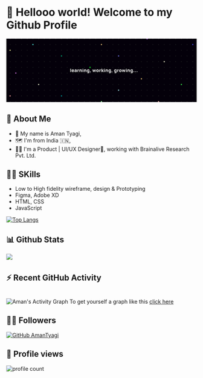 
# 👋 Hellooo world! Welcome to my Github Profile

<img src="https://raw.githubusercontent.com/amantyagi994/amantyagi994/main/assets/Twitter%20header%20-%201.png">


## 🤵 About Me

- 👦 My name is Aman Tyagi,
- 🗺️ I'm from India 🇮🇳,
- 👨‍💻 I'm a Product | UI/UX Designer🎨, working with Brainalive Research Pvt. Ltd.


## 🤹‍♂️ SKills

 - Low to High fidelity wireframe, design & Prototyping
 - Figma, Adobe XD
 - HTML, CSS
 - JavaScript


[![Top Langs](https://github-readme-stats.vercel.app/api/top-langs/?username=amantyagi994&layout=compact&show_icons=true&line_height=20&title_color=FFFFFF&icon_color=FFFFFF&text_color=FFFFFF&bg_color=0D1117)](https://github.com/amantyagi994)


## 📊 Github Stats
 
[![](https://github-readme-stats.vercel.app/api?username=amantyagi994&include_all_commits=true&count_private=true&show_icons=true&line_height=20&title_color=FFFFFF&icon_color=FFFFFF&text_color=FFFFFF&bg_color=0D1117)](https://github.com/anuraghazra/github-readme-stats)


## ⚡ Recent GitHub Activity

 <br/>
<img alt="Aman's Activity Graph" src="https://github-readme-activity-graph.vercel.app/graph?username=amantyagi994&custom_title=Aman__Tyagi's%20Contribution%20Graph&bg_color=000000&color=C5AB63&line=C1CBD8&point=FFFFFF&hide_border=true" />
To get yourself a graph like this  <a href="https://github.com/ashutosh00710/github-readme-activity-graph">click here</a>

## 🙋‍♀️ Followers

[![GitHub AmanTyagi](https://img.shields.io/github/followers/amantyagi994?label=follow&style=social)](https://github.com/amantyagi994)


## 👀 Profile views

![profile count](https://komarev.com/ghpvc/?username=amantyagi994&color=blueviolet&style=plastic)



